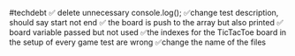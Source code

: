#techdebt
✅ delete unnecessary console.log();
✅change test description, should say start not end
✅ the board is push to the array but also printed
✅ board variable passed but not used
✅the indexes for the TicTacToe board in the setup of every game test are wrong
✅change the name of the files
